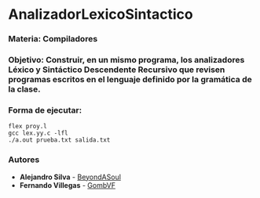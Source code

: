 # AnalizadorLexicoSintactico

### Materia: Compiladores

### Objetivo: Construir, en un mismo programa, los analizadores Léxico y Sintáctico Descendente Recursivo que revisen programas escritos en el lenguaje definido por la gramática de la clase.

### Forma de ejecutar:
```shell
flex proy.l
gcc lex.yy.c -lfl
./a.out prueba.txt salida.txt
```

### Autores

* **Alejandro Silva** - [BeyondASoul](https://github.com/BeyondASoul)
* **Fernando Villegas** - [GombVF](https://github.com/GombVF)